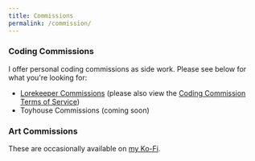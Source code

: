 ```yaml
---
title: Commissions
permalink: /commission/
---
```

 ### Coding Commissions
I offer personal coding commissions as side work. Please see below for what you&apos;re looking for:

- <a href="/commission/lorekeeper">Lorekeeper Commissions</a> (please also view the [Coding Commission Terms of Service](/commission/tos/))
- Toyhouse Commissions (coming soon)
 ### Art Commissions
These are occasionally available on [my Ko-Fi](https://ko-fi.com/stokori).